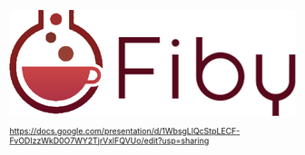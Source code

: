 ﻿![Logo](https://raw.githubusercontent.com/alexgoft/Fiby/master/logo.png)

https://docs.google.com/presentation/d/1WbsgLlQcStpLECF-FvODIzzWkD0O7WY2TjrVxlFQVUo/edit?usp=sharing
